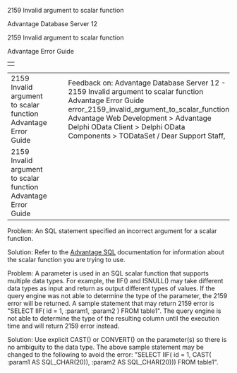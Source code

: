 2159 Invalid argument to scalar function




Advantage Database Server 12  

2159 Invalid argument to scalar function

Advantage Error Guide

|  |
| --- |
|  |

|  |  |  |  |  |
| --- | --- | --- | --- | --- |
| 2159 Invalid argument to scalar function  Advantage Error Guide |  |  | Feedback on: Advantage Database Server 12 - 2159 Invalid argument to scalar function Advantage Error Guide error\_2159\_invalid\_argument\_to\_scalar\_function Advantage Web Development > Advantage Delphi OData Client > Delphi OData Components > TODataSet / Dear Support Staff, |  |
| 2159 Invalid argument to scalar function  Advantage Error Guide |  |  |  |  |

Problem: An SQL statement specified an incorrect argument for a scalar function.

Solution: Refer to the [Advantage SQL](master_advantage_sql_engine.htm) documentation for information about the scalar function you are trying to use.

Problem: A parameter is used in an SQL scalar function that supports multiple data types. For example, the IIF() and ISNULL() may take different data types as input and return as output different types of values. If the query engine was not able to determine the type of the parameter, the 2159 error will be returned. A sample statement that may return 2159 error is "SELECT IIF( id = 1, :param1, :param2 ) FROM table1". The query engine is not able to determine the type of the resulting column until the execution time and will return 2159 error instead.

Solution: Use explicit CAST() or CONVERT() on the parameter(s) so there is no ambiguity to the data type. The above sample statement may be changed to the following to avoid the error: "SELECT IIF( id = 1, CAST( :param1 AS SQL\_CHAR(20)), :param2 AS SQL\_CHAR(20))) FROM table1".